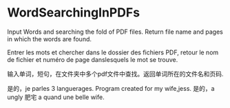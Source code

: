 # WordSearchingInPDFs
Input Words and searching the fold of PDF files. Return file name and pages in which the words are found. 

Entrer les mots et chercher dans le dossier des fichiers PDF, retour le nom de fichier et numéro de page danslesquels le mot se trouve. 

输入单词，短句，在文件夹中多个pdf文件中查找。返回单词所在的文件名和页码.

是的，je parles 3 languerages. Program created for my wife,jess. 是的，a ungly 肥宅 a quand une belle wife.

